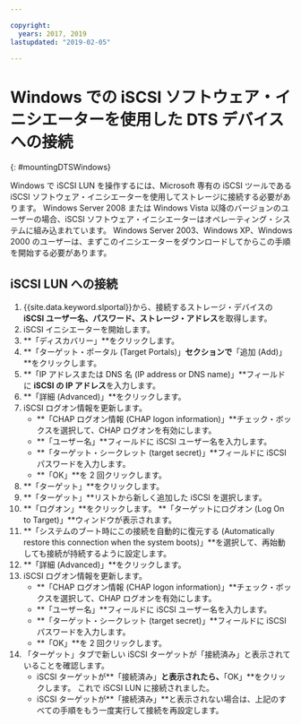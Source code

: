 ```yaml
---

copyright:
  years: 2017, 2019
lastupdated: "2019-02-05"

---
```



# Windows での iSCSI ソフトウェア・イニシエーターを使用した DTS デバイスへの接続
{: #mountingDTSWindows}

Windows で iSCSI LUN を操作するには、Microsoft 専有の iSCSI ツールである iSCSI ソフトウェア・イニシエーターを使用してストレージに接続する必要があります。 Windows Server 2008 または Windows Vista 以降のバージョンのユーザーの場合、iSCSI ソフトウェア・イニシエーターはオペレーティング・システムに組み込まれています。 Windows Server 2003、Windows XP、Windows 2000 のユーザーは、まずこのイニシエーターをダウンロードしてからこの手順を開始する必要があります。

## iSCSI LUN への接続

1. {{site.data.keyword.slportal}}から、接続するストレージ・デバイスの **iSCSI ユーザー名、パスワード、ストレージ・アドレス**を取得します。
2. iSCSI イニシエーターを開始します。
3. **「ディスカバリー」**をクリックします。
4. **「ターゲット・ポータル (Target Portals)」**セクションで**「追加 (Add)」**をクリックします。
5. **「IP アドレスまたは DNS 名 (IP address or DNS name)」**フィールドに **iSCSI の IP アドレス**を入力します。
6. **「詳細 (Advanced)」**をクリックします。
7. iSCSI ログオン情報を更新します。
   - **「CHAP ログオン情報 (CHAP logon information)」**チェック・ボックスを選択して、CHAP ログオンを有効にします。
   - **「ユーザー名」**フィールドに iSCSI ユーザー名を入力します。
   - **「ターゲット・シークレット (target secret)」**フィールドに iSCSI パスワードを入力します。
   - **「OK」**を 2 回クリックします。
8. **「ターゲット」**をクリックします。
9. **「ターゲット」**リストから新しく追加した iSCSI を選択します。
10. **「ログオン」**をクリックします。 **「ターゲットにログオン (Log On to Target)」**ウィンドウが表示されます。
11. **「システムのブート時にこの接続を自動的に復元する (Automatically restore this connection when the system boots)」**を選択して、再始動しても接続が持続するように設定します。
12. **「詳細 (Advanced)」**をクリックします。
13. iSCSI ログオン情報を更新します。
    - **「CHAP ログオン情報 (CHAP logon information)」**チェック・ボックスを選択して、CHAP ログオンを有効にします。
    - **「ユーザー名」**フィールドに iSCSI ユーザー名を入力します。
    - **「ターゲット・シークレット (target secret)」**フィールドに iSCSI パスワードを入力します。
    - **「OK」**を 2 回クリックします。
14. 「ターゲット」タブで新しい iSCSI ターゲットが「接続済み」と表示されていることを確認します。
    - iSCSI ターゲットが**「接続済み」**と表示されたら、**「OK」**をクリックします。 これで iSCSI LUN に接続されました。
    - iSCSI ターゲットが**「接続済み」**と表示されない場合は、上記のすべての手順をもう一度実行して接続を再設定します。

